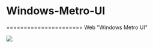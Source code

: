 # Windows-Metro-UI
======================
Web "Windows Metro UI"

![](https://lh3.googleusercontent.com/efTLWBrr21ecDQyTmLHxrAeVnlQpiup4R_7TGnastPJhrFYLMfUSrPx0XKnEA4MlsikAvMyzCrtu21F1mngCMej6r1s5ysM2wn5En1IFG4Kiz4TsSIQPPSUyhXrfZUBIV6OGkLxThKIFB4wp4RuX_DJEkD0BfQBMrhsdpjGPWgB8eopdefRP_AB3eXGLct9sU5Um6XNUW-dVMRywIfGCptpGujUUuS_mjWub70Z-YEoaXD_4MgpAaA0Me_mTl12xUHCASNxHJ6QYpsl8oemqdD38HAde0bgYXEXERBDX34px5ZBaV2S_k-yhQixWw0beuL0sMPVRaFPS0H5Pvn06bop1HK4I7Rx-jBAAVXLHtkxh-r7kMe-awdrdfId_AkFNV23ncXD86eilmVFsXSTrj0trZnm3WcW6BccD3Fxxmr-eF1KvMW1VbeJHyWKaaEdbedS3gdGFOjuOq3wIyeC5s5UaG8WwHppryoHmJDfRAEcAzU4qbsmeBGQE-t5tSeK1voCk9174B1tb4M7UpgSS9pw08xImIq-USH1IbLChKvy7MKqk3PKLFq7MATmN17tzFtPA0eMiUwlX54dUb9eQKGrFkB4MYBoM1EJ6cKgZ8mDKPdM8TQ=w1000-h485-no)

